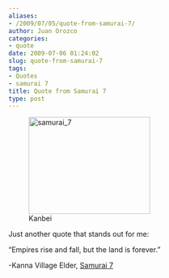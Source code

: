 ```yaml
---
aliases:
- /2009/07/05/quote-from-samurai-7/
author: Juan Orozco
categories:
- quote
date: 2009-07-06 01:24:02
slug: quote-from-samurai-7
tags:
- Quotes
- samurai 7
title: Quote from Samurai 7
type: post
---
```


<figure style="width: 240px" class="wp-caption alignleft"><img title="samurai_7" src="https://i0.wp.com/creativeandflow.com/wp-content/uploads/2009/07/samurai_7.jpg?resize=240%2C192" alt="samurai_7" width="240" height="192"  data-recalc-dims="1" /><figcaption class="wp-caption-text">Kanbei</figcaption></figure>

Just another quote that stands out for me:

“Empires rise and fall, but the land is forever.”

-Kanna Village Elder, <a href="http://en.wikipedia.org/wiki/Samurai_7" target="_blank" rel="noopener noreferrer">Samurai 7</a>
